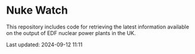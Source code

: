 # Nuke Watch

This repository includes code for retrieving the latest information available on the output of EDF nuclear power plants in the UK.

Last updated: 2024-09-12 11:11
